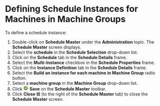 # Defining Schedule Instances for Machines in Machine Groups

To define a schedule instance:

1. Double-click on **Schedule Master** under the **Administration** topic. The **Schedule Master** screen displays.
2. Select the **schedule** in the **Schedule Selection** drop-down list.
3. Click on the **Schedule** tab in the **Schedule Details** frame.
4. Select the **Multi-Instance** checkbox in the **Schedule Properties** frame.
5. Click on the **Instance Definition** tab in the **Schedule Details** frame.
6. Select the **Build an instance for each machine in Machine Group** radio button.
7. Select a **machine group** in the **Machine Group** drop-down list.
8. Click ![Green circle with white checkmark inside](../../../Resources/Images/EM/EMsave.png "Save icon") **Save** on the **Schedule Master** toolbar.
9. Click **Close ☒** (to the right of the **Schedule Master** tab) to close the **Schedule Master** screen.
